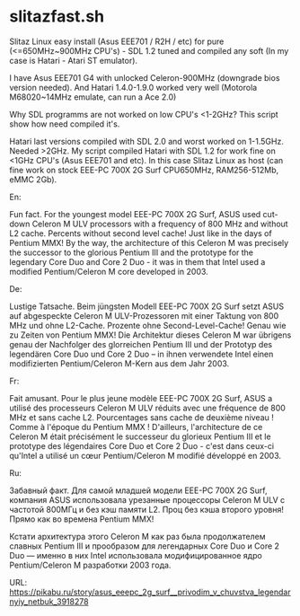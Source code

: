 # slitazfast.sh
Slitaz Linux easy install (Asus EEE701 / R2H / etc) for pure (&lt;=650MHz~900MHz CPU's) - SDL 1.2 tuned and compiled any soft (In my case is Hatari - Atari ST emulator).

I have Asus EEE701 G4 with unlocked Celeron-900MHz (downgrade bios version needed). And Hatari 1.4.0-1.9.0 worked very well (Motorola M68020~14MHz emulate, can run a Ace 2.0)

Why SDL programms are not worked on low CPU's <1-2GHz? This script show how need compiled it's.

Hatari last versions compiled with SDL 2.0 and worst worked on 1-1.5GHz. Needed >2GHz. My script compiled Hatari with SDL 1.2 for work fine on <1GHz CPU's (Asus EEE701 and etc). In this case Slitaz Linux as host (can fine work on stock EEE-PC 700X 2G Surf CPU650MHz, RAM256-512Mb, eMMC 2Gb).

En:

Fun fact. For the youngest model EEE-PC 700X 2G Surf, ASUS used cut-down Celeron M ULV processors with a frequency of 800 MHz and without L2 cache. Percents without second level cache! Just like in the days of Pentium MMX! By the way, the architecture of this Celeron M was precisely the successor to the glorious Pentium III and the prototype for the legendary Core Duo and Core 2 Duo - it was in them that Intel used a modified Pentium/Celeron M core developed in 2003. 

De:

Lustige Tatsache. Beim jüngsten Modell EEE-PC 700X 2G Surf setzt ASUS auf abgespeckte Celeron M ULV-Prozessoren mit einer Taktung von 800 MHz und ohne L2-Cache. Prozente ohne Second-Level-Cache! Genau wie zu Zeiten von Pentium MMX! Die Architektur dieses Celeron M war übrigens genau der Nachfolger des glorreichen Pentium III und der Prototyp des legendären Core Duo und Core 2 Duo – in ihnen verwendete Intel einen modifizierten Pentium/Celeron M-Kern aus dem Jahr 2003. 

Fr:

Fait amusant. Pour le plus jeune modèle EEE-PC 700X 2G Surf, ASUS a utilisé des processeurs Celeron M ULV réduits avec une fréquence de 800 MHz et sans cache L2. Pourcentages sans cache de deuxième niveau ! Comme à l'époque du Pentium MMX ! D'ailleurs, l'architecture de ce Celeron M était précisément le successeur du glorieux Pentium III et le prototype des légendaires Core Duo et Core 2 Duo - c'est dans ceux-ci qu'Intel a utilisé un cœur Pentium/Celeron M modifié développé en 2003. 

Ru:

Забавный факт. Для самой младшей модели EEE-PC 700X 2G Surf, компания ASUS использовала урезанные процессоры Celeron M ULV с частотой 800МГц и без кэш памяти L2. Проц без кэша второго уровня! Прямо как во времена Pentium MMX!

Кстати архитектура этого Celeron M как раз была продолжателем славных Pentium III и прообразом для легендарных Core Duo и Core 2 Duo — именно в них Intel использовала модифицированное ядро Pentium/Celeron M разработки 2003 года.

URL:
https://pikabu.ru/story/asus_eeepc_2g_surf__privodim_v_chuvstva_legendarnyiy_netbuk_3918278
